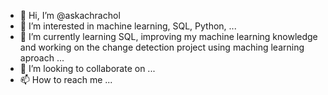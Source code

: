 - 👋 Hi, I’m @askachrachol
- 👀 I’m interested in machine learning, SQL, Python, ...
- 🌱 I’m currently learning SQL,  improving my machine learning knowledge and working on the change detection project using maching learning aproach ...
- 💞️ I’m looking to collaborate on ...
- 📫 How to reach me ...

<!---
askachrachol/askachrachol is a ✨ special ✨ repository because its `README.md` (this file) appears on your GitHub profile.
You can click the Preview link to take a look at your changes.
--->
